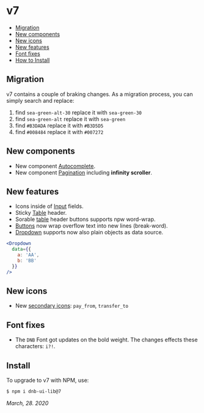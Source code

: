 # v7

- [Migration](#migration)
- [New components](#new-components)
- [New icons](#new-icons)
- [New features](#new-features)
- [Font fixes](#font-fixes)
- [How to Install](#install)

## Migration

v7 contains a couple of braking changes. As a migration process, you can simply search and replace:

1. find `sea-green-alt-30` replace it with `sea-green-30`
1. find `sea-green-alt` replace it with `sea-green`
1. find `#B3DADA` replace it with `#B3D5D5`
1. find `#008484` replace it with `#007272`

## New components

- New component [Autocomplete](/uilib/components/autocomplete).
- New component [Pagination](/uilib/components/pagination) including **infinity scroller**.

## New features

- Icons inside of [Input](/uilib/components/input#input-icon) fields.
- Sticky [Table](/uilib/elements/tables#table-with-sticky-header) header.
- Sorable [table](/uilib/elements/tables#table-with-sticky-header) header buttons supports npw word-wrap.
- [Buttons](/uilib/components/button) now wrap overflow text into new lines (break-word).
- [Dropdown](/uilib/components/dropdown) supports now also plain objects as data source.

```jsx
<Dropdown
  data={{
    a: 'AA',
    b: 'BB'
  }}
/>
```

## New icons

- New [secondary icons](/icons/secondary): `pay_from`, `transfer_to`

## Font fixes

- The `DNB` Font got updates on the bold weight. The changes effects these characters: `i?!`.

## Install

To upgrade to v7 with NPM, use:

```bash
$ npm i dnb-ui-lib@7
```

_March, 28. 2020_

